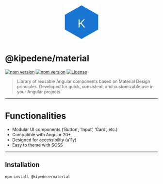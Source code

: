 <p align="center">
    <img src="logo.svg" alt="@kipedene/material logo" width="120">
</p>

# @kipedene/material

[![npm version](https://img.shields.io/npm/v/@kipedene/material.svg)](https://www.npmjs.com/package/@kipedene/material)
[![npm version](https://img.shields.io/npm/dm/@kipedene/material.svg)](https://www.npmjs.com/package/@kipedene/material)
[![License](https://img.shields.io/npm/l/@kipedene/material.svg)](LICENSE)


> Library of reusable Angular components based on Material Design principles. Developed for quick, consistent, and customizable use in your Angular projects.

---

# Functionalities

- Modular UI components (‘Button’, ‘Input’, ‘Card’, etc.)
- Compatible with Angular 20+
- Designed for accessibility (a11y)
- Easy to theme with SCSS

---

## Installation

```bash
npm install @kipedene/material